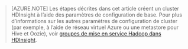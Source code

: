 
> [AZURE.NOTE] Les étapes décrites dans cet article créent un cluster HDInsight à l’aide des paramètres de configuration de base. Pour plus d’informations sur les autres paramètres de configuration de cluster (par exemple, à l’aide de réseau virtuel Azure ou une metastore pour Hive et Oozie), voir [groupes de mise en service Hadoop dans HDInsight](../articles/hdinsight/hdinsight-provision-clusters.md).

